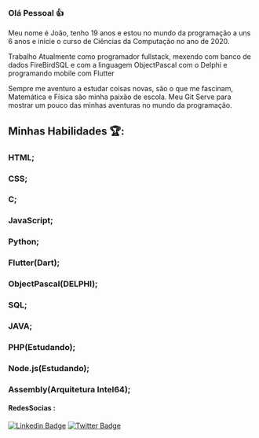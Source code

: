 ### Olá Pessoal 👍

Meu nome é João, tenho 19 anos e estou no mundo da programação a uns 6 anos e inicie o curso de Ciências da Computação no ano de 2020.

Trabalho Atualmente como programador fullstack, mexendo com banco de dados FireBirdSQL e com a linguagem ObjectPascal com o Delphi e programando
mobile com Flutter

Sempre me aventuro a estudar coisas novas, são o que me fascinam, Matemática e Física são minha paixão de escola.
Meu Git Serve para mostrar um pouco das minhas aventuras no mundo da programação.

## Minhas Habilidades 🏆:

 <p><h3>HTML;</h3>
 <p><h3>CSS;</h3>
 <p><h3>C;</h3>
 <p><h3>JavaScript;</h3>
 <p><h3>Python;</h3>
 <p><h3>Flutter(Dart);</h3>
 <p><h3>ObjectPascal(DELPHI);</h3>
 <p><h3>SQL;</h3>
 <p><h3>JAVA;</h3>
 <p><h3>PHP(Estudando);</h3>
 <p><h3>Node.js(Estudando);</h3>
 <p><h3>Assembly(Arquitetura Intel64);</h3>
 
<h4> RedesSocias :</h4>

[![Linkedin Badge](https://img.shields.io/badge/-LinkedIn-blue?style=flat-square&logo=Linkedin&logoColor=white&link=https://www.linkedin.com/in/jvrs2812//)](https://www.linkedin.com/in/jvrs2812)
[![Twitter Badge](https://img.shields.io/badge/-Twitter-1ca0f1?style=flat-square&labelColor=1ca0f1&logo=twitter&logoColor=white&link=https://twitter.com/jvrs2812)](https://twitter.com/jvrs2812)
